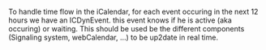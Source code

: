 To handle time flow in the iCalendar, for each event occuring in the next 12 hours we have an ICDynEvent. this event knows if he is active (aka occuring) or waiting. This should be used be the different components (Signaling system, webCalendar, ...) to be up2date in real time.